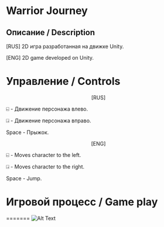 # Warrior Journey
<h2> Описание / Description </h2>
[RUS] 2D игра разработанная на движке Unity.

[ENG] 2D game developed on Unity.

# Управление / Controls
<center>[RUS]</center>

⍇ - Движение персонажа влево.

⍈ - Движение персонажа вправо.

Space -  Прыжок.

<center>[ENG]</center>

⍇ - Moves character to the left.

⍈ - Moves character to the right.

Space -  Jump.

# Игровой процесс / Game play
=======
![Alt Text](https://media2.giphy.com/media/Kp3G97X1ZpzOmr9h5e/giphy.gif?cid=790b7611fd807efd4c9038b9d9848066be01bb86c5188966&rid=giphy.gif&ct=g)
